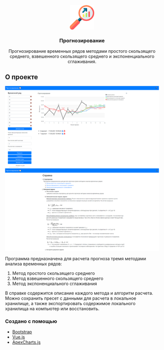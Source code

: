 <!-- Иконка -->
<br />
<p align="center">
  <a href="https://github.com/A1ina42/forecast">
    <img src="screenshots/forecast.png" alt="Logo" width="80" height="80">
  </a>

  <h3 align="center">Прогнозирование</h3>

  <p align="center">
    Прогнозирование временных рядов методами простого скользящего среднего, взвешенного скользящего среднего и экспоненциального сглаживания.
    <br />
  </p>
</p>



<!-- О проекте-->
## О проекте

<img src="screenshots/main.png" alt="main menu">
<img src="screenshots/help.png" alt="help">

Программа предназначена для расчета прогноза тремя методами анализа временных рядов:
1. Метод простого скользящего среднего
2. Метод взвешенного скользящего среднего
3. Метод экспоненциального сглаживания

В справке содержится описание каждого метода и алгоритм расчета.
Можно сохранить пресет с данными для расчета в локальное хранилище, а также экспортировать содержимое локального хранилища на компьютер или восстановить.


### Создано с помощью
* [Bootstrap](https://getbootstrap.com)
* [Vue.js](https://vuejs.org)
* [ApexCharts.js](https://apexcharts.com)
